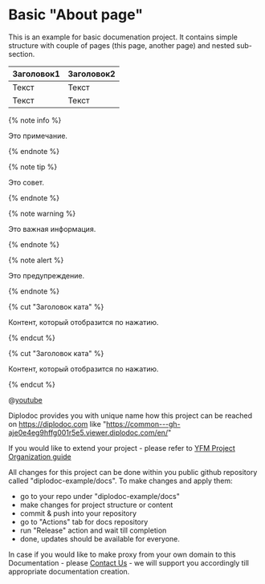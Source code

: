 # Basic "About page" 

This is an example for basic documenation project.
It contains simple structure with couple of pages (this page, another page) and nested sub-section. 

| Заголовок1  | Заголовок2  |
| ----------- | ----------- |
| Текст       | Текст       |
| Текст       | Текст       |

{% note info %}

Это примечание.

{% endnote %}

{% note tip %}

Это совет.

{% endnote %}

{% note warning %}

Это важная информация.

{% endnote %}

{% note alert %}

Это предупреждение.

{% endnote %}

{% cut "Заголовок ката" %}

Контент, который отобразится по нажатию.

{% endcut %}

{% cut "Заголовок ката" %}

Контент, который отобразится по нажатию.

{% endcut %}

@[youtube](z9VPANd8bnI)

Diplodoc provides you with unique name how this project can be reached on https://diplodoc.com like 
"https://common---gh-aje0e4eg9hffg001r5e5.viewer.diplodoc.com/en/" 

If you would like to extend your project - please refer to [YFM Project Organization guide](https://diplodoc.com/docs/en/project/)

All changes for this project can be done within you public github repository called "diplodoc-example/docs". 
To make changes and apply them: 

- go to your repo under "diplodoc-example/docs" 
- make changes for project structure or content
- commit & push into your repository 
- go to "Actions" tab for docs repository 
- run "Release" action and wait till completion 
- done, updates should be available for everyone. 


In case if you would like to make proxy from your own domain to this Documentation - please [Contact Us](https://diplodoc.com/#contact) - we will support you accordingly till appropriate documentation creation. 
